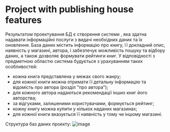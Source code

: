 # Project with publishing house features #
Результатом проектування БД є створення системи , яка здатна надавати інформаційні послуги з видачі необхідних даних та їх оновлення. База даних містить інформацію про книгу, її докладний опис, наявність у магазині, автора, і забезпечує можливість пошуку та відбору даних, а також дозволяє формувати рейтинги книг. У відповідності з предметною областю система будується з урахуванням таких особливостей:

+ кожна книга представлена у межах свого жанру;
+ для кожної книги можна отримати її детальну інформацію та відомість про автора (розділ "про автора");
+ для кожного автора надаються рекомендації інших книг його авторства;
+ за відгуками, залишеними користувачами, формується рейтинг;
+ кожну книгу можна купити у кількох наданих магазинах;
+ для кожної книги вказується її наявність у тому чи іншому магазині.

Структура баз даних проекту:
![image](https://user-images.githubusercontent.com/78899583/173342670-4c7dbb97-653f-498b-9b01-34269128eced.png)

